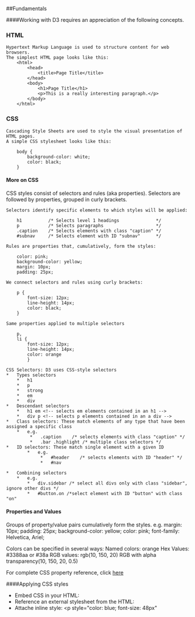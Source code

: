 <!-- note: Install Markdown Preview extension on Chrome Browser -->

##Fundamentals

####Working with D3 requires an appreciation of the following concepts.

### HTML
    Hypertext Markup Language is used to structure content for web browsers.
    The simplest HTML page looks like this:
        <html>
            <head>
                <title>Page Title</title>
            </head>
            <body>
                <h1>Page Title</h1>
                <p>This is a really interesting paragraph.</p>
            </body>
        </html>

### CSS
    Cascading Style Sheets are used to style the visual presentation of HTML pages.
    A simple CSS stylesheet looks like this:

        body {
            background-color: white;
            color: black;
        }
#### More on CSS
 CSS styles consist of selectors and rules (aka properties).
    Selectors are followed by properties, grouped in curly brackets.

    Selectors identify specific elements to which styles will be applied:

        h1          /* Selects level 1 headings              */
        p           /* Selects paragraphs                    */
        .caption    /* Selects elements with class "caption" */
        #subnav     /* Selects element with ID "subnav"      */

    Rules are properties that, cumulatively, form the styles:

        color: pink;
        background-color: yellow;
        margin: 10px;
        padding: 25px;

    We connect selectors and rules using curly brackets:

        p {
            font-size: 12px;
            line-height: 14px;
            color: black;
        }

    Same properties applied to multiple selectors

        p,
        li {
            font-size: 12px;
            line-height: 14px;
            color: orange
            }

    CSS Selectors: D3 uses CSS-style selectors
    *   Types selectors
        *   h1
        *   p
        *   strong
        *   em
        *   div
    *   Descendant selectors
        *   h1 em <!-- selects em elements contained in an h1 -->
        *   div p <!-- selects p elements contained in an a div -->
    *   Class selectors: These match elements of any type that have been assigned a specific class
        *   e.g.
             *   .caption    /* selects elements with class "caption" */
             *   .bar .highlight /* multiple class selectors */
    *   ID selectors: These match single element with a given ID
            *   e.g.
                 *   #header    /* selects elements with ID "header" */
                 *   #nav

    *   Combining selectors
        *   e.g.
            *   div.sidebar /* select all divs only with class "sidebar", ignore other divs */
            *   #button.on /*select element with ID "button" with class "on"
#### Properties and Values
Groups of property/value pairs cumulatively form the styles.
e.g.
margin: 10px;
padding: 25px;
background-color: yellow;
color: pink;
font-family: Helvetica, Ariel;

Colors can be specified in several ways:
Named colors: orange
Hex Values: #3388aa or #38a
RGB values: rgb(10, 150, 20)
RGB with alpha transparency(10, 150, 20, 0.5)

For complete CSS property reference, click [here](https://developer.mozilla.org/en-US/docs/Web/CSS/Reference)

####Applying CSS styles
*   Embed CSS in your HTML: <style> </style>
*   Reference an external stylesheet from the HTML: <link rel="stylesheet" href="styles.css">
*   Attache inline style: <p style="color: blue; font-size: 48px"<p/>





